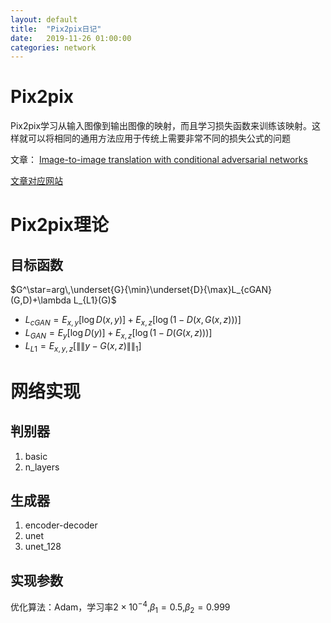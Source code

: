 ```yaml
---
layout: default
title:  "Pix2pix日记"
date:   2019-11-26 01:00:00
categories: network
---
```


# Pix2pix

Pix2pix学习从输入图像到输出图像的映射，而且学习损失函数来训练该映射。这样就可以将相同的通用方法应用于传统上需要非常不同的损失公式的问题

文章： [Image-to-image translation with conditional adversarial networks](https://arxiv.org/pdf/1611.07004.pdf)

[文章对应网站](https://github.com/phillipi/pix2pix)

# Pix2pix理论

## 目标函数

$G^\star=arg\,\underset{G}{\min}\underset{D}{\max}L_{cGAN}(G,D)+\lambda L_{L1}(G)$
* $L_{cGAN}=E_{x,y}[\log D(x,y)]+E_{x,z}[\log(1-D(x,G(x,z)))]$
* $L_{GAN}=E_{y}[\log D(y)]+E_{x,z}[\log(1-D(G(x,z)))]$
* $L_{L1}=E_{x,y,z}[\|\|y-G(x,z)\|\|_1]$

# 网络实现

## 判别器

1. basic
2. n_layers

## 生成器

1. encoder-decoder
2. unet
2. unet_128

## 实现参数

优化算法：Adam，学习率$2\times10^{-4}$,$\beta_1=0.5$,$\beta_2=0.999$
